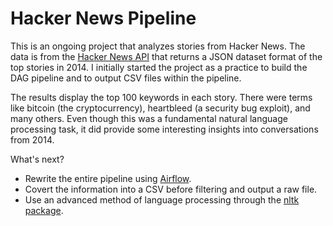 # Hacker News Pipeline

This is an ongoing project that analyzes stories from Hacker News. The data is from the [Hacker News API](https://hn.algolia.com/api) that returns a JSON dataset format of the top stories in 2014. I initially started the project as a practice to build the DAG pipeline and to output CSV files within the pipeline.

The results display the top 100 keywords in each story. There were terms like bitcoin (the cryptocurrency), heartbleed (a security bug exploit), and many others. Even though this was a fundamental natural language processing task, it did provide some interesting insights into conversations from 2014. 

What's next? 
- Rewrite the entire pipeline using [Airflow](http://airbnb.io/projects/airflow/).
- Covert the information into a CSV before filtering and output a raw file. 
- Use an advanced method of language processing through the [nltk package](http://www.nltk.org/).